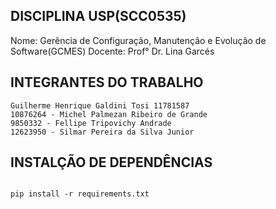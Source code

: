 ## DISCIPLINA USP(SCC0535)

Nome: Gerência de Configuração, Manutenção e Evolução de Software(GCMES)
Docente: Prof° Dr. Lina Garcés

## INTEGRANTES DO TRABALHO

```
Guilherme Henrique Galdini Tosi 11781587
10876264 - Michel Palmezan Ribeiro de Grande
9850332 - Fellipe Tripovichy Andrade
12623950 - Silmar Pereira da Silva Junior 
```

## INSTALÇÃO DE DEPENDÊNCIAS

```

pip install -r requirements.txt


```
